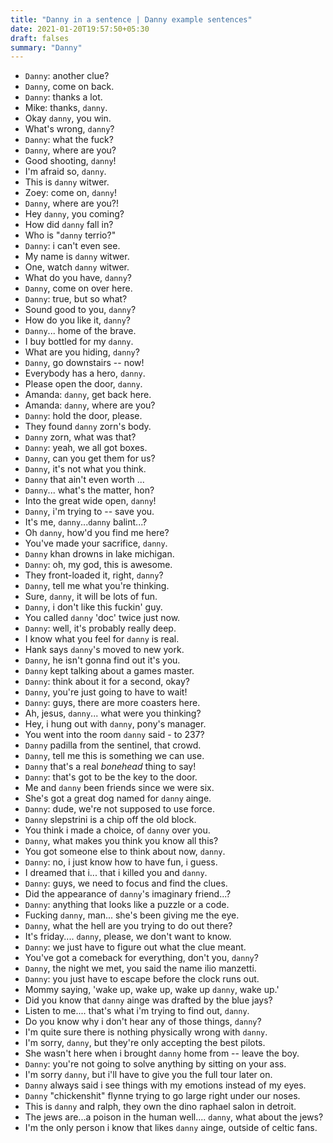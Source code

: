 ```yaml
---
title: "Danny in a sentence | Danny example sentences"
date: 2021-01-20T19:57:50+05:30
draft: falses
summary: "Danny"
---
```

- `Danny`: another clue?
- `Danny`, come on back.
- `Danny`: thanks a lot.
- Mike: thanks, `danny`.
- Okay `danny`, you win.
- What's wrong, `danny`?
- `Danny`: what the fuck?
- `Danny`, where are you?
- Good shooting, `danny`!
- I'm afraid so, `danny`.
- This is `danny` witwer.
- Zoey: come on, `danny`!
- `Danny`, where are you?!
- Hey `danny`, you coming?
- How did `danny` fall in?
- Who is "`danny` terrio?"
- `Danny`: i can't even see.
- My name is `danny` witwer.
- One, watch `danny` witwer.
- What do you have, `danny`?
- `Danny`, come on over here.
- `Danny`: true, but so what?
- Sound good to you, `danny`?
- How do you like it, `danny`?
- `Danny`... home of the brave.
- I buy bottled for my `danny`.
- What are you hiding, `danny`?
- `Danny`, go downstairs -- now!
- Everybody has a hero, `danny`.
- Please open the door, `danny`.
- Amanda: `danny`, get back here.
- Amanda: `danny`, where are you?
- `Danny`: hold the door, please.
- They found `danny` zorn's body.
- `Danny` zorn, what was that?
- `Danny`: yeah, we all got boxes.
- `Danny`, can you get them for us?
- `Danny`, it's not what you think.
- `Danny` that ain't even worth ...
- `Danny`... what's the matter, hon?
- Into the great wide open, `danny`!
- `Danny`, i'm trying to -- save you.
- It's me, `danny`...`danny` balint...?
- Oh `danny`, how'd you find me here?
- You've made your sacrifice, `danny`.
- `Danny` khan drowns in lake michigan.
- `Danny`: oh, my god, this is awesome.
- They front-loaded it, right, `danny`?
- `Danny`, tell me what you're thinking.
- Sure, `danny`, it will be lots of fun.
- `Danny`, i don't like this fuckin' guy.
- You called `danny` 'doc' twice just now.
- `Danny`: well, it's probably really deep.
- I know what you feel for `danny` is real.
- Hank says `danny`'s moved to new york.
- `Danny`, he isn't gonna find out it's you.
- `Danny` kept talking about a games master.
- `Danny`: think about it for a second, okay?
- `Danny`, you're just going to have to wait!
- `Danny`: guys, there are more coasters here.
- Ah, jesus, `danny`... what were you thinking?
- Hey, i hung out with `danny`, pony's manager.
- You went into the room `danny` said - to 237?
- `Danny` padilla from the sentinel, that crowd.
- `Danny`, tell me this is something we can use.
- `Danny` that's a real _bonehead_ thing to say!
- `Danny`: that's got to be the key to the door.
- Me and `danny` been friends since we were six.
- She's got a great dog named for `danny` ainge.
- `Danny`: dude, we're not supposed to use force.
- `Danny` slepstrini is a chip off the old block.
- You think i made a choice, of `danny` over you.
- `Danny`, what makes you think you know all this?
- You got someone else to think about now, `danny`.
- `Danny`: no, i just know how to have fun, i guess.
- I dreamed that i... that i killed you and `danny`.
- `Danny`: guys, we need to focus and find the clues.
- Did the appearance of `danny`'s imaginary friend...?
- `Danny`: anything that looks like a puzzle or a code.
- Fucking `danny`, man... she's been giving me the eye.
- `Danny`, what the hell are you trying to do out there?
- It's friday.... `danny`, please, we don't want to know.
- `Danny`: we just have to figure out what the clue meant.
- You've got a comeback for everything, don't you, `danny`?
- `Danny`, the night we met, you said the name ilio manzetti.
- `Danny`: you just have to escape before the clock runs out.
- Mommy saying, 'wake up, wake up, wake up `danny`, wake up.'
- Did you know that `danny` ainge was drafted by the blue jays?
- Listen to me.... that's what i'm trying to find out, `danny`.
- Do you know why i don't hear any of those things, `danny`?
- I'm quite sure there is nothing physically wrong with `danny`.
- I'm sorry, `danny`, but they're only accepting the best pilots.
- She wasn't here when i brought `danny` home from -- leave the boy.
- `Danny`: you're not going to solve anything by sitting on your ass.
- I'm sorry `danny`, but i'll have to give you the full tour later on.
- `Danny` always said i see things with my emotions instead of my eyes.
- `Danny` "chickenshit" flynne trying to go large right under our noses.
- This is `danny` and ralph, they own the dino raphael salon in detroit.
- The jews are...a poison in the human well.... `danny`, what about the jews?
- I'm the only person i know that likes `danny` ainge, outside of celtic fans.
                 
